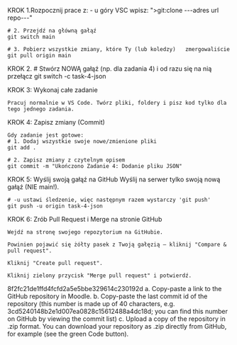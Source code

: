 KROK 1.Rozpocznij prace z:
	- u góry VSC wpisz: ">git:clone ---adres url repo---"

	# 2. Przejdź na główną gałąź
	git switch main

	# 3. Pobierz wszystkie zmiany, które Ty (lub koledzy) 	zmergowaliście
	git pull origin main

KROK 2.
	# Stwórz NOWĄ gałąź (np. dla zadania 4) i od razu się na nią przełącz
	git switch -c task-4-json

KROK 3: Wykonaj całe zadanie 


	Pracuj normalnie w VS Code. Twórz pliki, foldery i pisz kod tylko dla tego jednego zadania.

KROK 4: Zapisz zmiany (Commit)

	Gdy zadanie jest gotowe:
	# 1. Dodaj wszystkie swoje nowe/zmienione pliki
	git add .

	# 2. Zapisz zmiany z czytelnym opisem
	git commit -m "Ukończono Zadanie 4: Dodanie pliku JSON"

KROK 5: Wyślij swoją gałąź na GitHub
	Wyślij na serwer tylko swoją nową gałąź (NIE main!).

	# -u ustawi śledzenie, więc następnym razem wystarczy 'git push'
	git push -u origin task-4-json

KROK 6: Zrób Pull Request i Merge na stronie GitHub

	Wejdź na stronę swojego repozytorium na GitHubie.

	Powinien pojawić się żółty pasek z Twoją gałęzią – kliknij "Compare & pull request".

	Kliknij "Create pull request".

	Kliknij zielony przycisk "Merge pull request" i potwierdź.

8f2fc21de1ffd4fcfd2a5e5bbe329614c230192d
a. Copy-paste a link to the GitHub repository in Moodle.
b. Copy-paste the last commit id of the repository (this number is made up
of 40 characters, e.g. 3cd5240148b2e1d007ea0828c15612488a4dc18d;
you can find this number on GitHub by viewing the commit list)
c. Upload a copy of the repository in .zip format. You can download your
repository as .zip directly from GitHub, for example (see the green Code
button).
